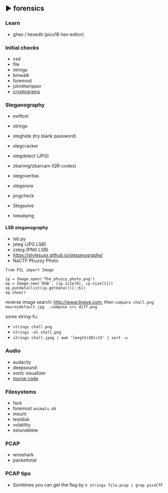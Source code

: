 ## ► forensics

### Learn
- ghex / hexedit (pico18 hex-editor)

### Initial checks
- xxd
- file
- strings
- binwalk
- foremost
- johntheripper
- [cryptograms](https://quipqiup.com/)

### Steganography
- exiftool
- strings
- steghide (try blank password)
- stegcracker
- stegdetect (JPG)
- zbarimg/zbarcam (QR-codes)
- stegoveritas
- stegsnow

- pngcheck
- Stegsolve
- tweakpng

#### LSB steganography
- lsb.py
- jsteg (JPG LSB)
- zsteg (PNG LSB)
- <https://stylesuxx.github.io/steganography/>
- NaCTF Phuzzy Photo
```
from PIL import Image

ip = Image.open('The_phuzzy_photo.png')
op = Image.new('RGB', (ip.size[0], ip.size[1]))
op.putdata(list(ip.getdata())[::6])
op.show()
```

reverse image search: http://www.tineye.com, then ```compare chall.png maxresdefault.jpg  -compose src diff.png```

some string-fu:
- ```strings chall.png```
- ```strings -el chall.png```
- ```strings chall.jpeg | awk 'length($0)>15' | sort -u```


### Audio
- audacity
- deepsound
- sonic visualizer
- [morse code](https://morsecode.scphillips.com/translator.html)

### Filesystems
- fsck
- foremost ``` animals.dd ``` 
- mount
- testdisk
- volatility
- extundelete

### PCAP
- wireshark
- packettotal

### PCAP tips
- Somtimes you can get the flag by ``` $ strings file.pcap | grep picoCTF ```
